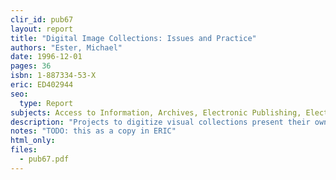 ```yaml
---
clir_id: pub67
layout: report
title: "Digital Image Collections: Issues and Practice"
authors: "Ester, Michael"
date: 1996-12-01
pages: 36
isbn: 1-887334-53-X
eric: ED402944
seo:
  type: Report
subjects: Access to Information, Archives, Electronic Publishing, Electronic Text, Futures (of Society), Information Storage, Library Collections, Microfilm, Nonprint Media, Preservation, Printed Materials, Reprography
description: "Projects to digitize visual collections present their own unique set of questions and concerns, as well as issues that overlap with digital capture of text. Through his experiences at the Getty Art History Information Program and Luna Imaging Inc., the author provides library and archives administrators with ways of thinking about this activity for the long-term benefit of preservation and scholarship."
notes: "TODO: this as a copy in ERIC"
html_only: 
files:
  - pub67.pdf
---
```

